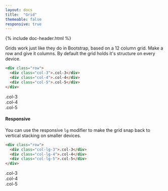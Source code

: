 ```yaml
---
layout: docs
title:  "Grid"
themeable: false
responsive: true
---
```

{% include doc-header.html %}

Grids work just like they do in Bootstrap, based on a 12 column grid. Make a row and give it columns. By default the grid holds it's structure on every device.

```html
<div class="row">
  <div class="col-3">.col-3</div>
  <div class="col-4">.col-4</div>
  <div class="col-5">.col-5</div>
</div>
```

<div class="row mb-4">
  <div class="col-3 border">.col-3</div>
  <div class="col-4 border">.col-4</div>
  <div class="col-5 border">.col-5</div>
</div>

#### Responsive
You can use the responsive <code>lg</code> modifier to make the grid snap back to vertical stacking on smaller devices.

```html
<div class="row">
  <div class="col-lg-3">.col-3</div>
  <div class="col-lg-4">.col-4</div>
  <div class="col-lg-5">.col-5</div>
</div>
```

<div class="row">
  <div class="col-lg-3 border">.col-3</div>
  <div class="col-lg-4 border">.col-4</div>
  <div class="col-lg-5 border">.col-5</div>
</div>
